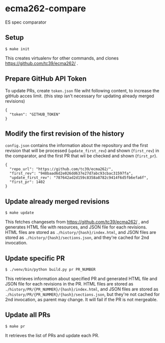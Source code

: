 # ecma262-compare

ES spec comparator

## Setup

```
$ make init
```

This creates virtualenv for other commands, and clones https://github.com/tc39/ecma262/ .

## Prepare GitHub API Token

To update PRs, create `token.json` file wiht following content, to increase the gitHub acces limit.
(this step isn't necessary for updating already merged revisions)

```
{
  "token": "GITHUB_TOKEN"
}
```

## Modify the first revision of the history

`config.json` contains the information about the repository and the first revision that will be processed (`update_first_rev`) and shown (`first_rev`) in the comparator, and the first PR that wil be checked and shown (`first_pr`).

```
{
  "repo_url": "https://github.com/tc39/ecma262/",
  "first_rev": "948baad6d2e026dd637e27d7abc93cbac31597fa",
  "update_first_rev": "787642ad2d159c8358a8782c9414f6d5fb6efa6f",
  "first_pr": 1402
}
```

## Update already merged revisions

```
$ make update
```

This fetches changesets from https://github.com/tc39/ecma262/ , and generates HTML file with resources, and JSON file for each revisions.
HTML files are stored as `./history/{hash}/index.html`, and JSON files are stored as `./history/{hash}/sections.json`, and they're cached for 2nd invocation.

## Update specific PR

```
$ ./venv/bin/python build.py pr PR_NUMBER
```

This retrieves information about specified PR and generated HTML file and JSON file for each revisions in the PR.
HTML files are stored as `./history/PR/{PR_NUMMER}/{hash}/index.html`, and JSON files are stored as `./history/PR/{PR_NUMMER}/{hash}/sections.json`, but they're not cached for 2nd invocation, as parent may change.
It will fail if the PR is not mergeable.

## Update all PRs

```
$ make pr
```

It retrieves the list of PRs and update each PR.
